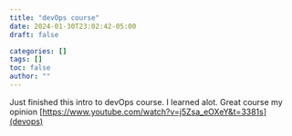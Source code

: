 ```yaml
---
title: "devOps course"
date: 2024-01-30T23:02:42-05:00
draft: false

categories: []
tags: []
toc: false
author: ""
---
```

Just finished this intro to devOps course. I learned alot. Great course my opinion
[https://www.youtube.com/watch?v=j5Zsa_eOXeY&t=3381s](devops)
